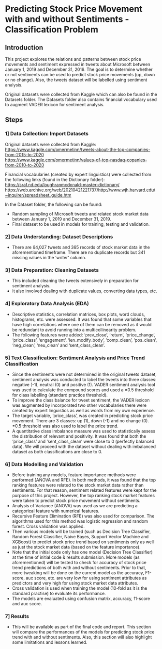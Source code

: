 # Predicting Stock Price Movement with and without Sentiments - Classification Problem

## Introduction
This project explores the relations and patterns between stock price movements and sentiment expressed in tweets about Microsoft between January 1, 2019 and December 31, 2019. The goal is to determine whether or not sentiments can be used to predict stock price movements (up, down or no change). Also, the tweets dataset will be labelled using sentiment analysis.

Original datasets were collected from Kaggle which can also be found in the Datasets folder. The Datasets folder also contains financial vocabulary used to augment VADER lexicon for sentiment analysis.

## Steps

### 1] Data Collection: Import Datasets
Original datasets were collected from Kaggle: <br>
https://www.kaggle.com/omermetinn/tweets-about-the-top-companies-from-2015-to-2020<br>
https://www.kaggle.com/omermetinn/values-of-top-nasdaq-copanies-from-2010-to-2020

Financial vocabularies (created by expert linguistics) were collected from the following links (found in the Dictionary folder): <br>
https://sraf.nd.edu/loughranmcdonald-master-dictionary/ <br>
https://web.archive.org/web/20210421221737/http://www.wjh.harvard.edu/~inquirer/spreadsheet_guide.htm

In the Dataset folder, the following can be found:
-	Random sampling of Microsoft tweets and related stock market data between January 1, 2019 and December 31, 2019.
-	Final dataset to be used in models for training, testing and validation.

### 2] Data Understanding: Dataset Descriptions
-	There are 64,027 tweets and 365 records of stock market data in the aforementioned timeframe. There are no duplicate records but 341 missing values in the ‘writer’ column.

### 3] Data Preparation: Cleaning Datasets
- This included cleaning the tweets extensively in preparation for sentiment analysis.
- It also involved dealing with duplicate values, converting data types, etc.

### 4] Exploratory Data Analysis (EDA)
-	Descriptive statistics, correlation matrices, box plots, word clouds, histograms, etc. were assessed. It was found that some variables that have high correlations where one of them can be removed as it would be redundant to avoid running into a multicollinearity problem. 
-	The following features were added: ‘prev_close’, ‘return’, ‘price_change’, ‘price_class’, ‘engagement’, ‘len_modify_body’, ‘comp_clean’, ‘pos_clean’, ‘neg_clean’, ‘neu_clean’ and ‘sent_class_clean’.

### 5] Text Classification: Sentiment Analysis and Price Trend Classification
-	Since the sentiments were not determined in the original tweets dataset, sentiment analysis was conducted to label the tweets into three classes: negative (-1), neutral (0) and positive (1). VADER sentiment analysis tool was used to calculate the compound scores and used a ±0.5 threshold for class labelling (standard practice threshold).
- To improve the class balance for tweet sentiment, the VADER lexicon was augmented by incorporated two other vocabularies there were created by expert linguistics as well as words from my own experience.
-	The target variable, ‘price_class’, was created in predicting stock price movement. There are 3 classes: up (1), down (-1) and no change (0). ±0.5 threshold was also used to label the price trend.
-	A quantitative class imbalance measure was used to statistically assess the distribution of relevant and positivity. It was found that both the ‘price_class’ and ‘sent_class_clean’ were close to 0 (perfectly balanced data). We will proceed with the dataset without dealing with imbalanced dataset as both classifications are close to 0. 

### 6] Data Modelling and Validation
-	Before training any models, feature importance methods were performed (ANOVA and RFE). In both methods, it was found that the top ranking features were related to the stock market data rather than sentiments. For that reason, sentiment related features were kept for the purpose of this project. However, the top ranking stock market features were taken to predict stock price movement without sentiments.
- Analysis of Variance (ANOVA) was used as we are predicting a categorical feature with numerical features.
- Recursive Feature Elimination (RFE) was also used for comparison. The algorithms used for this method was logistic regression and random forest. Cross validation was applied.
-	Then various models will be trained (such as Decision Tree Classifier, Random Forest Classifier, Naive Bayes, Support Vector Machine and XGBoost) to predict stock price trend based on sentiments only as well as just the stock market data (based on the feature importance).
-	Note that the initial code only has one model (Decision Tree Classifier) at the time of initial code & results submission. More models (as aforementioned) will be tested to check for accuracy of stock price trend predictions of both with and without sentiments. Prior to that, more tweaking will be done on the current model as the accuracy, F1-score, auc score, etc. are very low for using sentiment attributes as predictors and very high for using stock market data attributes.
-	Cross validation is used when training the model (10-fold as it is the standard practise) to evaluate its performance.
-	The models are evaluated using confusion matrix, accuracy, f1-score and auc score.

### 7] Results
- This will be available as part of the final code and report. This section will compare the performances of the models for predicting stock price trend with and without sentiments. Also, this section will also highlight some limitations and lessons learned.
